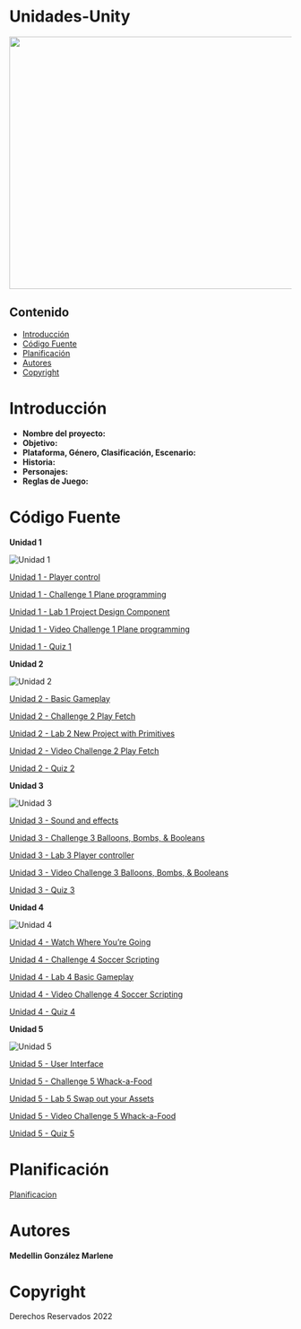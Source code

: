 # Unidades-Unity
<p align="center">
    <img src="https://unity.com/sites/default/files/styles/16_9_s/public/2022-04/Enemies_web1.jpg?itok=2KgUcCRS" alt="Logo" width=1200 height=450>
</p>

## Contenido

-   [Introducción](#introducción)
-   [Código Fuente](#código-fuente)
-   [Planificación](#planificación)
-   [Autores](#autores)
-   [Copyright](#copyright)

# Introducción 

- **Nombre del proyecto:**
- **Objetivo:**  
- **Plataforma, Género, Clasificación, Escenario:**
- **Historia:**  
- **Personajes:** 
- **Reglas de Juego:** 

# Código Fuente

**Unidad 1**

![Unidad 1](https://connect-prd-cdn.unity.com/20190515/learn/images/4d417a32-aba0-47e5-a57b-c56ea9548013_P1_1080pBanner.png.1400x0x1.webp "Unidad 1")

[Unidad 1 - Player control](https://github.com/Proyectos-Unity-UTNG/Unidades-Unity/tree/main/Unity_Unidad1/Leccion1)

[Unidad 1 - Challenge 1 Plane programming](https://github.com/Proyectos-Unity-UTNG/Unidades-Unity/tree/main/Unity_Unidad1/Reto1)

[Unidad 1 - Lab 1 Project Design Component](https://github.com/Proyectos-Unity-UTNG/Unidades-Unity/tree/main/Unity_Unidad1/Laboratorio%201)

[Unidad 1 - Video Challenge 1 Plane programming](https://drive.google.com/drive/folders/1RC4qXVcR2oDwDT7zaNIxHjz_dbPfw4vo?usp=sharing)

[Unidad 1 - Quiz 1](https://drive.google.com/drive/folders/1NywNKu2an1nBdPFrQ7wiXedkfzTrQEM1?usp=sharing)


**Unidad 2**

![Unidad 2](https://connect-prd-cdn.unity.com/20190516/learn/images/bf8d3473-c257-4b77-baec-74c0e35d554a_p21080pBanner.png.1400x0x1.webp "Unidad 2")

[Unidad 2 - Basic Gameplay](https://github.com/Proyectos-Unity-UTNG/Unidades-Unity/tree/main/Unity_Unidad2/Leccion2)

[Unidad 2 - Challenge 2 Play Fetch](https://github.com/Proyectos-Unity-UTNG/Unidades-Unity/tree/main/Unity_Unidad2/Reto2)

[Unidad 2 - Lab 2 New Project with Primitives](https://github.com/Proyectos-Unity-UTNG/Unidades-Unity/tree/main/Unity_Unidad2/Laboratorio%202)

[Unidad 2 - Video Challenge 2 Play Fetch](https://drive.google.com/drive/folders/1RC4qXVcR2oDwDT7zaNIxHjz_dbPfw4vo?usp=sharing)

[Unidad 2 - Quiz 2](https://drive.google.com/drive/folders/1NywNKu2an1nBdPFrQ7wiXedkfzTrQEM1?usp=sharing)


**Unidad 3**

![Unidad 3](https://connect-prd-cdn.unity.com/20190606/learn/images/998f1459-9767-49af-a033-b1e52a38bc66_P31080pBanner__1_.png.1400x0x1.webp "Unidad 3")

[Unidad 3 - Sound and effects](https://github.com/Proyectos-Unity-UTNG/Unidades-Unity/tree/main/Unity_Unidad3/Leccion3)

[Unidad 3 - Challenge 3 Balloons, Bombs, & Booleans](https://github.com/Proyectos-Unity-UTNG/Unidades-Unity/tree/main/Unity_Unidad3/Reto3)

[Unidad 3 - Lab 3 Player controller](https://github.com/Proyectos-Unity-UTNG/Unidades-Unity/tree/main/Unity_Unidad3/Laboratorio3)

[Unidad 3 - Video Challenge 3 Balloons, Bombs, & Booleans](https://drive.google.com/drive/folders/1RC4qXVcR2oDwDT7zaNIxHjz_dbPfw4vo?usp=sharing)

[Unidad 3 - Quiz 3](https://drive.google.com/drive/folders/1NywNKu2an1nBdPFrQ7wiXedkfzTrQEM1?usp=sharing)


**Unidad 4**

![Unidad 4](https://connect-prd-cdn.unity.com/20190606/learn/images/3c9ad8f0-9f2c-4265-806e-1baaed1fa8a3_p41080pBanner__1_.png.1400x0x1.webp "Unidad 3")

[Unidad 4 - Watch Where You’re Going](https://github.com/marlenemedellin15/Unidades-Learn-Unity/tree/main/Unity_Unidad4/Lecci%C3%B3n4)

[Unidad 4 - Challenge 4 Soccer Scripting]()

[Unidad 4 - Lab 4 Basic Gameplay](https://github.com/marlenemedellin15/Unidades-Learn-Unity/tree/main/Unity_Unidad4/Laboratorio4)

[Unidad 4 - Video Challenge 4 Soccer Scripting](https://drive.google.com/drive/folders/1RC4qXVcR2oDwDT7zaNIxHjz_dbPfw4vo?usp=sharing)

[Unidad 4 - Quiz 4](https://drive.google.com/drive/folders/1NywNKu2an1nBdPFrQ7wiXedkfzTrQEM1?usp=sharing)


**Unidad 5**

![Unidad 5](https://connect-prd-cdn.unity.com/20190606/learn/images/08de1b60-efa5-4f1d-8e33-50979f62e589_p51080pBanner__1_.png.1400x0x1.webp "Unidad 3")

[Unidad 5 - User Interface](https://github.com/marlenemedellin15/Unidades-Learn-Unity/tree/main/Unity_Unidad5/Leccion5)

[Unidad 5 - Challenge 5 Whack-a-Food](https://github.com/marlenemedellin15/Unidades-Learn-Unity/tree/main/Unity_Unidad5/Reto5)

[Unidad 5 - Lab 5 Swap out your Assets](https://drive.google.com/drive/folders/1LqunJK1FHZVj13MVIdlC6m8_CZ3VC3x1?usp=share_link)

[Unidad 5 - Video Challenge 5 Whack-a-Food](https://drive.google.com/drive/folders/1RC4qXVcR2oDwDT7zaNIxHjz_dbPfw4vo?usp=sharing)

[Unidad 5 - Quiz 5](https://drive.google.com/drive/folders/1NywNKu2an1nBdPFrQ7wiXedkfzTrQEM1?usp=sharing)


# Planificación

[Planificacion]()

# Autores

**Medellin González Marlene**

# Copyright

Derechos Reservados 2022